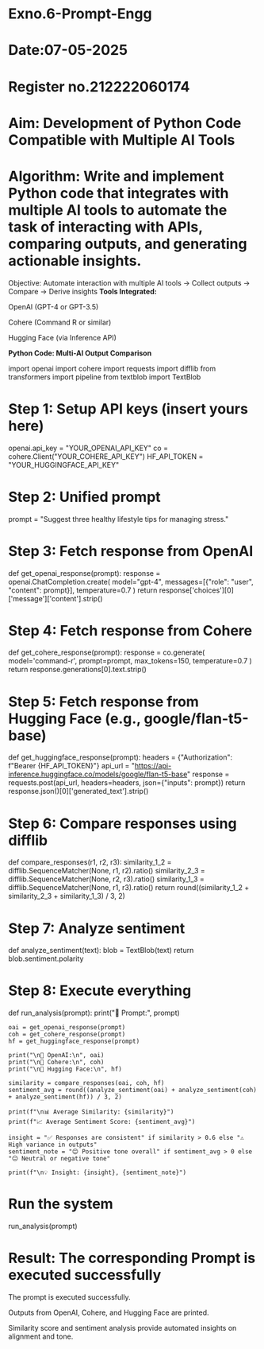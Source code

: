 # Exno.6-Prompt-Engg
# Date:07-05-2025
# Register no.212222060174
# Aim: Development of Python Code Compatible with Multiple AI Tools

# Algorithm: Write and implement Python code that integrates with multiple AI tools to automate the task of interacting with APIs, comparing outputs, and generating actionable insights.

Objective: Automate interaction with multiple AI tools → Collect outputs → Compare → Derive insights
**Tools Integrated:**

OpenAI (GPT-4 or GPT-3.5)

Cohere (Command R or similar)

Hugging Face (via Inference API)

**Python Code: Multi-AI Output Comparison**

import openai
import cohere
import requests
import difflib
from transformers import pipeline
from textblob import TextBlob

# Step 1: Setup API keys (insert yours here)
openai.api_key = "YOUR_OPENAI_API_KEY"
co = cohere.Client("YOUR_COHERE_API_KEY")
HF_API_TOKEN = "YOUR_HUGGINGFACE_API_KEY"

# Step 2: Unified prompt
prompt = "Suggest three healthy lifestyle tips for managing stress."

# Step 3: Fetch response from OpenAI
def get_openai_response(prompt):
    response = openai.ChatCompletion.create(
        model="gpt-4",
        messages=[{"role": "user", "content": prompt}],
        temperature=0.7
    )
    return response['choices'][0]['message']['content'].strip()

# Step 4: Fetch response from Cohere
def get_cohere_response(prompt):
    response = co.generate(
        model='command-r',
        prompt=prompt,
        max_tokens=150,
        temperature=0.7
    )
    return response.generations[0].text.strip()

# Step 5: Fetch response from Hugging Face (e.g., google/flan-t5-base)
def get_huggingface_response(prompt):
    headers = {"Authorization": f"Bearer {HF_API_TOKEN}"}
    api_url = "https://api-inference.huggingface.co/models/google/flan-t5-base"
    response = requests.post(api_url, headers=headers, json={"inputs": prompt})
    return response.json()[0]['generated_text'].strip()

# Step 6: Compare responses using difflib
def compare_responses(r1, r2, r3):
    similarity_1_2 = difflib.SequenceMatcher(None, r1, r2).ratio()
    similarity_2_3 = difflib.SequenceMatcher(None, r2, r3).ratio()
    similarity_1_3 = difflib.SequenceMatcher(None, r1, r3).ratio()
    return round((similarity_1_2 + similarity_2_3 + similarity_1_3) / 3, 2)

# Step 7: Analyze sentiment
def analyze_sentiment(text):
    blob = TextBlob(text)
    return blob.sentiment.polarity

# Step 8: Execute everything
def run_analysis(prompt):
    print("🧠 Prompt:", prompt)
    
    oai = get_openai_response(prompt)
    coh = get_cohere_response(prompt)
    hf = get_huggingface_response(prompt)

    print("\n🔹 OpenAI:\n", oai)
    print("\n🔹 Cohere:\n", coh)
    print("\n🔹 Hugging Face:\n", hf)

    similarity = compare_responses(oai, coh, hf)
    sentiment_avg = round((analyze_sentiment(oai) + analyze_sentiment(coh) + analyze_sentiment(hf)) / 3, 2)

    print(f"\n📊 Average Similarity: {similarity}")
    print(f"📈 Average Sentiment Score: {sentiment_avg}")

    insight = "✅ Responses are consistent" if similarity > 0.6 else "⚠️ High variance in outputs"
    sentiment_note = "😊 Positive tone overall" if sentiment_avg > 0 else "😐 Neutral or negative tone"
    
    print(f"\n💡 Insight: {insight}, {sentiment_note}")

# Run the system
run_analysis(prompt)

# Result: The corresponding Prompt is executed successfully
The prompt is executed successfully.

Outputs from OpenAI, Cohere, and Hugging Face are printed.

Similarity score and sentiment analysis provide automated insights on alignment and tone.
